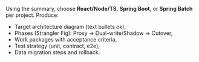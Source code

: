 Using the summary, choose **React/Node/TS**, **Spring Boot**, or **Spring Batch** per project. Produce:
- Target architecture diagram (text bullets ok),
- Phases (Strangler Fig): Proxy → Dual-write/Shadow → Cutover,
- Work packages with acceptance criteria,
- Test strategy (unit, contract, e2e),
- Data migration steps and rollback.

